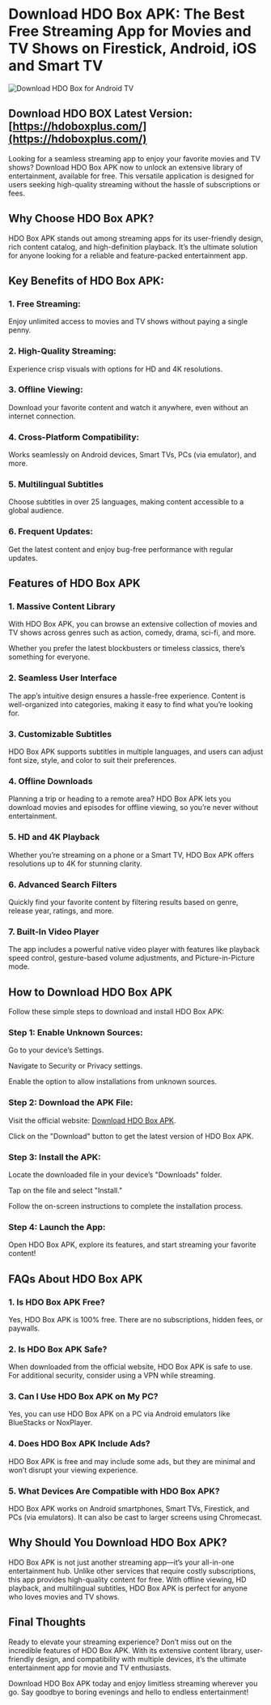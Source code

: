 # Download HDO Box APK: The Best Free Streaming App for Movies and TV Shows on Firestick, Android, iOS and Smart TV

![Download HDO Box for Android TV](https://github.com/user-attachments/assets/3eb36435-83f8-46e5-a240-11dbefed36b1)

## **Download HDO BOX Latest Version**: [https://hdoboxplus.com/](https://hdoboxplus.com/)

Looking for a seamless streaming app to enjoy your favorite movies and TV shows? Download HDO Box APK now to unlock an extensive library of entertainment, available for free.
This versatile application is designed for users seeking high-quality streaming without the hassle of subscriptions or fees.

## Why Choose HDO Box APK?

HDO Box APK stands out among streaming apps for its user-friendly design, rich content catalog, and high-definition playback. It’s the ultimate solution for anyone looking for a reliable and feature-packed entertainment app.

## Key Benefits of HDO Box APK:

### 1. **Free Streaming**:
   Enjoy unlimited access to movies and TV shows without paying a single penny.
   
### 2. **High-Quality Streaming**:
   Experience crisp visuals with options for HD and 4K resolutions.
   
### 3. **Offline Viewing**:
   Download your favorite content and watch it anywhere, even without an internet connection.
    
### 4. **Cross-Platform Compatibility**:
   Works seamlessly on Android devices, Smart TVs, PCs (via emulator), and more.
    
### 5. **Multilingual Subtitles**

   Choose subtitles in over 25 languages, making content accessible to a global audience.
    
### 6. **Frequent Updates**:

   Get the latest content and enjoy bug-free performance with regular updates.
    
## Features of HDO Box APK

### 1. **Massive Content Library**
   
   With HDO Box APK, you can browse an extensive collection of movies and TV shows across genres such as action, comedy, drama, sci-fi, and more.
   
   Whether you prefer the latest blockbusters or timeless classics, there’s something for everyone.

### 2. **Seamless User Interface**
   
   The app’s intuitive design ensures a hassle-free experience. Content is well-organized into categories, making it easy to find what you’re looking for.

### 3. **Customizable Subtitles**
   
   HDO Box APK supports subtitles in multiple languages, and users can adjust font size, style, and color to suit their preferences.

### 4. **Offline Downloads**
   
   Planning a trip or heading to a remote area? HDO Box APK lets you download movies and episodes for offline viewing, so you’re never without entertainment.

### 5. **HD and 4K Playback**
    
   Whether you’re streaming on a phone or a Smart TV, HDO Box APK offers resolutions up to 4K for stunning clarity.

### 6. **Advanced Search Filters**
    
   Quickly find your favorite content by filtering results based on genre, release year, ratings, and more.

### 7. **Built-In Video Player**
    
   The app includes a powerful native video player with features like playback speed control, gesture-based volume adjustments, and Picture-in-Picture mode.

## How to Download HDO Box APK

   Follow these simple steps to download and install HDO Box APK:

### **Step 1: Enable Unknown Sources:**

   Go to your device’s Settings.
   
   Navigate to Security or Privacy settings.
   
   Enable the option to allow installations from unknown sources.

### **Step 2: Download the APK File:**

   Visit the official website: [Download HDO Box APK](https://hdoboxplus.com/).
   
   Click on the "Download" button to get the latest version of HDO Box APK.

### **Step 3: Install the APK:**

   Locate the downloaded file in your device’s "Downloads" folder.
   
   Tap on the file and select "Install."
   
   Follow the on-screen instructions to complete the installation process.

### **Step 4: Launch the App:**

   Open HDO Box APK, explore its features, and start streaming your favorite content!

## FAQs About HDO Box APK

### 1. **Is HDO Box APK Free?**
   Yes, HDO Box APK is 100% free. There are no subscriptions, hidden fees, or paywalls.

### 2. **Is HDO Box APK Safe?**
   When downloaded from the official website, HDO Box APK is safe to use. For additional security, consider using a VPN while streaming.

### 3. **Can I Use HDO Box APK on My PC?**
   Yes, you can use HDO Box APK on a PC via Android emulators like BlueStacks or NoxPlayer.

### 4. **Does HDO Box APK Include Ads?**
   HDO Box APK is free and may include some ads, but they are minimal and won’t disrupt your viewing experience.

### 5. **What Devices Are Compatible with HDO Box APK?**
   HDO Box APK works on Android smartphones, Smart TVs, Firestick, and PCs (via emulators). It can also be cast to larger screens using Chromecast.

## Why Should You Download HDO Box APK?
   HDO Box APK is not just another streaming app—it’s your all-in-one entertainment hub. Unlike other services that require costly subscriptions, this app provides high-quality content for free. With offline viewing, HD playback, and multilingual subtitles, HDO Box APK is perfect for anyone who loves movies and TV shows.

## Final Thoughts
   Ready to elevate your streaming experience? Don’t miss out on the incredible features of HDO Box APK. With its extensive content library, user-friendly design, and compatibility with multiple devices, it’s the ultimate entertainment app for movie and TV enthusiasts.

Download HDO Box APK today and enjoy limitless streaming wherever you go. Say goodbye to boring evenings and hello to endless entertainment!
